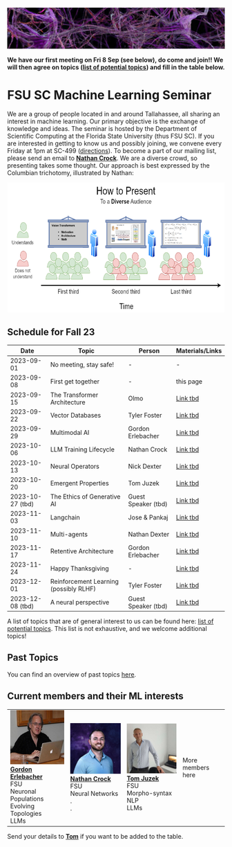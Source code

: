 ![Inspiring_banner](inspiring_banner2.jpg)

**We have our first meeting on Fri 8 Sep (see below), do come and join!! We will then agree on topics ([list of potential topics](/materials/topics.txt)) and fill in the table below.**

# FSU SC Machine Learning Seminar

We are a group of people located in and around Tallahassee, all sharing an interest in machine learning. Our primary objective is the exchange of knowledge and ideas. The seminar is hosted by the Department of Scientific Computing at the Florida State University (thus FSU SC). If you are interested in getting to know us and possibly joining, we convene every Friday at 1pm at SC-499 ([directions](https://goo.gl/maps/BJLxE3Q7H1MTBqMu6)). To become a part of our mailing list, please send an email to [**Nathan Crock**](https://www.sc.fsu.edu/people?uid=ndc08). We are a diverse crowd, so presenting takes some thought. Our approach is best expressed by the Columbian trichotomy, illustrated by Nathan: 

<img src="member_jpgs/columbian_trichotomy.jpg" alt="columbian_trichotomy.jpg" width="1200" height="300">

## Schedule for Fall 23

| Date       | Topic        | Person | Materials/Links |
|------------|--------------|--------|-----------------|
| 2023-09-01 | No meeting, stay safe! | - | - |
| 2023-09-08 | First get together | - | this page |
| 2023-09-15 | The Transformer Architecture | Olmo |  [Link tbd](#) |
| 2023-09-22 | Vector Databases | Tyler Foster | [Link tbd](#) |
| 2023-09-29 | Multimodal AI | Gordon Erlebacher | [Link tbd](#) |
| 2023-10-06 | LLM Training Lifecycle | Nathan Crock | [Link tbd](#) |
| 2023-10-13 | Neural Operators | Nick Dexter | [Link tbd](#) |
| 2023-10-20 | Emergent Properties | Tom Juzek | [Link tbd](#) |
| 2023-10-27 (tbd) | The Ethics of Generative AI | Guest Speaker (tbd) | [Link tbd](#) |
| 2023-11-03 | Langchain | Jose & Pankaj | [Link tbd](#) |
| 2023-11-10 | Multi-agents | Nathan Dexter | [Link tbd](#) |
| 2023-11-17 | Retentive Architecture | Gordon Erlebacher | [Link tbd](#) |
| 2023-11-24 | Happy Thanksgiving | - | [Link tbd](#) |
| 2023-12-01 | Reinforcement Learning (possibly RLHF) | Tyler Foster | [Link tbd](#) |
| 2023-12-08 (tbd) | A neural perspective | Guest Speaker (tbd) | [Link tbd](#) |

A list of topics that are of general interest to us can be found here: [list of potential topics](/materials/topics.txt). This list is not exhaustive, and we welcome additional topics!


## Past Topics

You can find an overview of past topics [here](#). 

## Current members and their ML interests

|            |            |            |            |
|------------|------------|------------|------------|
| <img src="member_jpgs/gerlebacher.jpg" alt="gerlebacher.jpg" width="196"> <br /> [**Gordon Erlebacher**](https://www.sc.fsu.edu/people/faculty?uid=gerlebacher) <br /> FSU <br /> Neuronal Populations <br /> Evolving Topologies <br /> LLMs | <img src="member_jpgs/ncrock.jpg" alt="ncrock.jpg" width="196"> <br /> [**Nathan Crock**](https://www.sc.fsu.edu/people?uid=ndc08) <br /> FSU <br /> Neural Networks <br /> . <br /> . | <img src="member_jpgs/tjuzek2.jpg" alt="tjuzek.jpg" width="196"> <br /> [**Tom Juzek**](https://modlang.fsu.edu/person/tom-juzek) <br /> FSU <br /> Morpho-syntax <br /> NLP <br /> LLMs | More members here |

Send your details to [**Tom**](https://modlang.fsu.edu/person/tom-juzek) if you want to be added to the table. 


